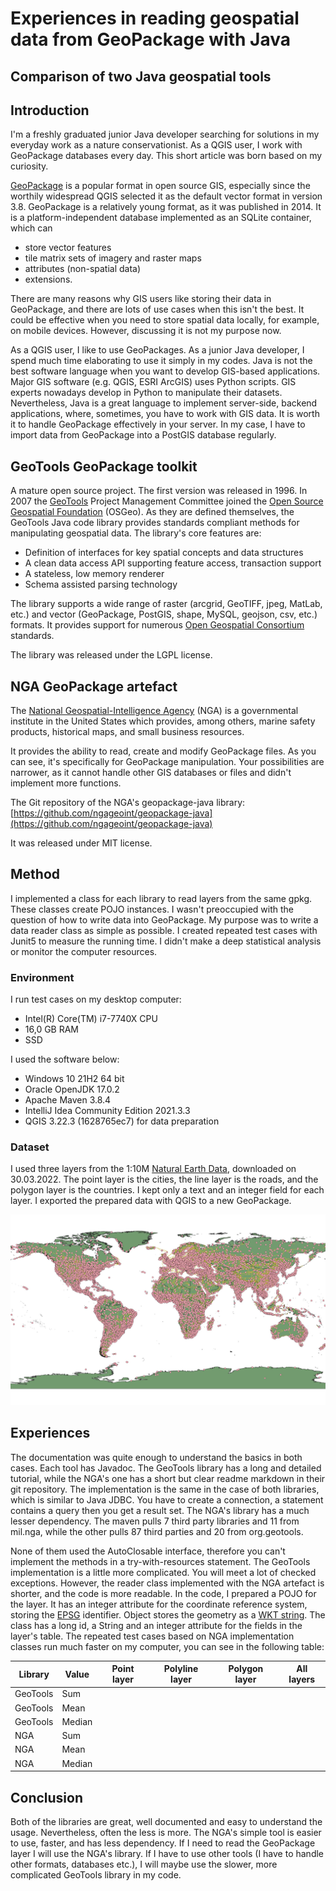 # Experiences in reading geospatial data from GeoPackage with Java
## Comparison of two Java geospatial tools

## Introduction

I'm a freshly graduated junior Java developer searching for solutions in my everyday work as a nature
conservationist. As a QGIS user, I work with GeoPackage databases every day. This short article was born
based on my curiosity.

[GeoPackage](http://www.geopackage.org/) is a popular format in open source GIS, especially since the
worthily widespread QGIS selected it as the default vector format in version 3.8. GeoPackage is a relatively
young format, as it was published in 2014. It is a platform-independent database implemented as an SQLite
container, which can
- store vector features
- tile matrix sets of imagery and raster maps
- attributes (non-spatial data)
- extensions.

There are many reasons why GIS users like storing their data in GeoPackage, and there are lots of use cases
when this isn't the best. It could be effective when you need to store spatial data locally, for example, on
mobile devices. However, discussing it is not my purpose now.

As a QGIS user, I like to use GeoPackages. As a junior Java developer, I spend much time elaborating to use
it simply in my codes. Java is not the best software language when you want to develop GIS-based
applications. Major GIS software (e.g. QGIS, ESRI ArcGIS) uses Python scripts. GIS experts nowadays
develop in Python to manipulate their datasets. Nevertheless, Java is a great language to implement
server-side, backend applications, where, sometimes, you have to work with GIS data. It is worth
it to handle GeoPackage effectively in your server. In my case, I have to import data from GeoPackage into
a PostGIS database regularly.

## GeoTools GeoPackage toolkit

A mature open source project. The first version was released in 1996. In 2007 the
[GeoTools](https://geotools.org/) Project Management Committee joined the 
[Open Source Geospatial Foundation](https://www.osgeo.org/) (OSGeo). As they are defined themselves, the
GeoTools Java code library provides standards compliant methods for manipulating geospatial data. The
library's core features are:
- Definition of interfaces for key spatial concepts and data structures
- A clean data access API supporting feature access, transaction support
- A stateless, low memory renderer
- Schema assisted parsing technology

The library supports a wide range of raster (arcgrid, GeoTIFF, jpeg, MatLab, etc.) and vector (GeoPackage,
PostGIS, shape, MySQL, geojson, csv, etc.) formats. It provides support for numerous
[Open Geospatial Consortium](https://www.ogc.org/) standards.

The library was released under the LGPL license.

## NGA GeoPackage artefact

The [National Geospatial-Intelligence Agency](https://www.nga.mil/) (NGA) is a governmental institute in
the United States which provides, among others, marine safety products, historical maps, and small business
resources.

It provides the ability to read, create and modify GeoPackage files. As you can see, it's specifically for
GeoPackage manipulation. Your possibilities are narrower, as it cannot handle other GIS databases or files
and didn't implement more functions.

The Git repository of the NGA's geopackage-java library:
[https://github.com/ngageoint/geopackage-java](https://github.com/ngageoint/geopackage-java)

It was released under MIT license.

## Method

I implemented a class for each library to read layers from the same gpkg. These classes create POJO
instances. I wasn't preoccupied with the question of how to write data into GeoPackage. My purpose was to
write a data reader class as simple as possible. I created repeated test cases with Junit5 to measure the
running time. I didn't make a deep statistical analysis or monitor the computer resources.

### Environment

I run test cases on my desktop computer:
- Intel(R) Core(TM) i7-7740X CPU
- 16,0 GB RAM
- SSD

I used the software below: 
- Windows 10 21H2 64 bit
- Oracle OpenJDK 17.0.2
- Apache Maven 3.8.4
- IntelliJ Idea Community Edition 2021.3.3
- QGIS 3.22.3 (1628765ec7) for data preparation

### Dataset

I used three layers from the 1:10M [Natural Earth Data](http://www.naturalearthdata.com/downloads/),
downloaded on 30.03.2022. The point layer is the cities, the line layer is the roads, and the polygon layer
is the countries. I kept only a text and an integer field for each layer. I exported the prepared data with
QGIS to a new GeoPackage.

![](img/ne_10m_map.jpeg "Map created based on the used dataset")

## Experiences

The documentation was quite enough to understand the basics in both cases. Each tool has Javadoc. The
GeoTools library has a long and detailed tutorial, while the NGA's one has a short but clear readme markdown
in their git repository. The implementation is the same in the case of both libraries, which is
similar to Java JDBC. You have to create a connection, a statement contains a query then you get a result
set. The NGA's library has a much lesser dependency. The maven pulls 7 third party libraries and 11 from
mil.nga, while the other pulls 87 third parties and 20 from org.geotools.

None of them used the AutoClosable interface, therefore you can't implement the methods in a
try-with-resources statement. The GeoTools implementation is a little more complicated. You will meet a lot
of checked exceptions. However, the reader class implemented with the NGA artefact is shorter, and the code
is more readable. In the code, I prepared a POJO for the layer. It has an integer attribute for the
coordinate reference system, storing the [EPSG](https://epsg.org/home.html) identifier. Object stores
the geometry as a [WKT string](http://wiki.gis.com/wiki/index.php/Well-known_text). The class has a long id,
a String and an integer attribute for the fields in the layer's table. The repeated test cases based on NGA
implementation classes run much faster on my computer, you can see in the following table:

| Library  | Value  | Point layer | Polyline layer | Polygon layer | All layers |
|----------|--------|-------------|----------------|---------------|------------|
| GeoTools | Sum    |             |                |               |            |
| GeoTools | Mean   |             |                |               |            |
| GeoTools | Median |             |                |               |            |
| NGA      | Sum    |             |                |               |            |
| NGA      | Mean   |             |                |               |            |
| NGA      | Median |             |                |               |            |


## Conclusion

Both of the libraries are great, well documented and easy to understand the usage. Nevertheless, often the
less is more. The NGA's simple tool is easier to use, faster, and has less dependency. If I need to read
the GeoPackage layer I will use the NGA's library. If I have to use other tools (I have to handle other
formats, databases etc.), I will maybe use the slower, more complicated GeoTools library in my code.
